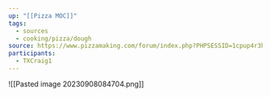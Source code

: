 ```yaml
---
up: "[[Pizza MOC]]"
tags:
  - sources
  - cooking/pizza/dough
source: https://www.pizzamaking.com/forum/index.php?PHPSESSID=1cpup4r3h68lmuvu3qoovrffg6&topic=26831.msg393271#msg393271
participants:
  - TXCraig1
---
```

![[Pasted image 20230908084704.png]]